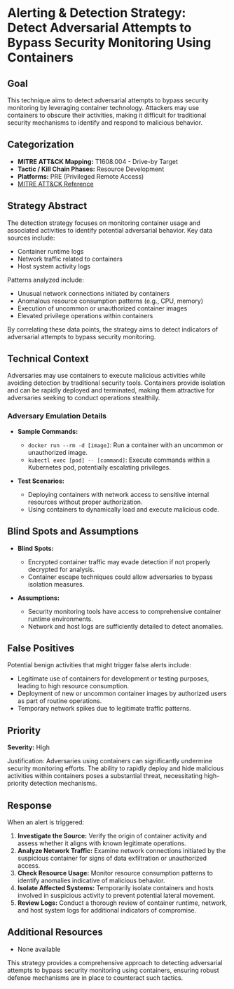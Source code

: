 # Alerting & Detection Strategy: Detect Adversarial Attempts to Bypass Security Monitoring Using Containers

## Goal
This technique aims to detect adversarial attempts to bypass security monitoring by leveraging container technology. Attackers may use containers to obscure their activities, making it difficult for traditional security mechanisms to identify and respond to malicious behavior.

## Categorization
- **MITRE ATT&CK Mapping:** T1608.004 - Drive-by Target
- **Tactic / Kill Chain Phases:** Resource Development
- **Platforms:** PRE (Privileged Remote Access)
- [MITRE ATT&CK Reference](https://attack.mitre.org/techniques/T1608/004)

## Strategy Abstract
The detection strategy focuses on monitoring container usage and associated activities to identify potential adversarial behavior. Key data sources include:

- Container runtime logs
- Network traffic related to containers
- Host system activity logs

Patterns analyzed include:
- Unusual network connections initiated by containers
- Anomalous resource consumption patterns (e.g., CPU, memory)
- Execution of uncommon or unauthorized container images
- Elevated privilege operations within containers

By correlating these data points, the strategy aims to detect indicators of adversarial attempts to bypass security monitoring.

## Technical Context
Adversaries may use containers to execute malicious activities while avoiding detection by traditional security tools. Containers provide isolation and can be rapidly deployed and terminated, making them attractive for adversaries seeking to conduct operations stealthily.

### Adversary Emulation Details
- **Sample Commands:**
  - `docker run --rm -d [image]`: Run a container with an uncommon or unauthorized image.
  - `kubectl exec [pod] -- [command]`: Execute commands within a Kubernetes pod, potentially escalating privileges.
  
- **Test Scenarios:**
  - Deploying containers with network access to sensitive internal resources without proper authorization.
  - Using containers to dynamically load and execute malicious code.

## Blind Spots and Assumptions
- **Blind Spots:** 
  - Encrypted container traffic may evade detection if not properly decrypted for analysis.
  - Container escape techniques could allow adversaries to bypass isolation measures.
  
- **Assumptions:**
  - Security monitoring tools have access to comprehensive container runtime environments.
  - Network and host logs are sufficiently detailed to detect anomalies.

## False Positives
Potential benign activities that might trigger false alerts include:
- Legitimate use of containers for development or testing purposes, leading to high resource consumption.
- Deployment of new or uncommon container images by authorized users as part of routine operations.
- Temporary network spikes due to legitimate traffic patterns.

## Priority
**Severity:** High

Justification: Adversaries using containers can significantly undermine security monitoring efforts. The ability to rapidly deploy and hide malicious activities within containers poses a substantial threat, necessitating high-priority detection mechanisms.

## Response
When an alert is triggered:
1. **Investigate the Source:** Verify the origin of container activity and assess whether it aligns with known legitimate operations.
2. **Analyze Network Traffic:** Examine network connections initiated by the suspicious container for signs of data exfiltration or unauthorized access.
3. **Check Resource Usage:** Monitor resource consumption patterns to identify anomalies indicative of malicious behavior.
4. **Isolate Affected Systems:** Temporarily isolate containers and hosts involved in suspicious activity to prevent potential lateral movement.
5. **Review Logs:** Conduct a thorough review of container runtime, network, and host system logs for additional indicators of compromise.

## Additional Resources
- None available

This strategy provides a comprehensive approach to detecting adversarial attempts to bypass security monitoring using containers, ensuring robust defense mechanisms are in place to counteract such tactics.